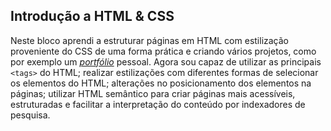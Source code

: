 ## Introdução a HTML & CSS

Neste bloco aprendi a estruturar páginas em HTML com estilização proveniente do CSS de uma forma prática e criando vários projetos, como por exemplo um _[portfólio](https://github.com/guilherme-ac-fernandes/guilherme-ac-fernandes.github.io)_ pessoal. Agora sou capaz de utilizar as principais `<tags>` do HTML; realizar estilizações com diferentes formas de selecionar os elementos do HTML; alterações no posicionamento dos elementos na páginas; utilizar HTML semântico para criar páginas mais acessíveis, estruturadas e facilitar a interpretação do conteúdo por indexadores de pesquisa.
